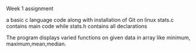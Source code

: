 Week 1 assignment

a basic c language code along with installation of Git on linux 
stats.c contains main code while stats.h contains all declarations

The program displays varied functions on given data in array like minimum,
maximum,mean,median.
